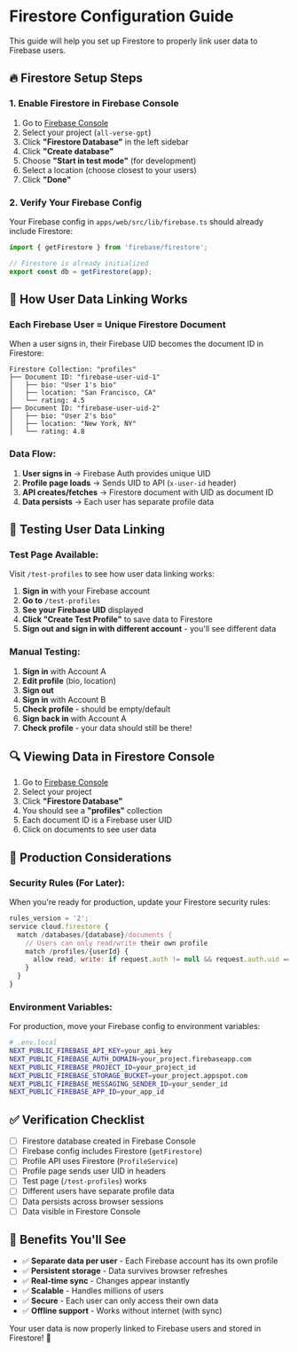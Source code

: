 # Firestore Configuration Guide

This guide will help you set up Firestore to properly link user data to Firebase users.

## 🔥 Firestore Setup Steps

### 1. Enable Firestore in Firebase Console

1. Go to [Firebase Console](https://console.firebase.google.com)
2. Select your project (`all-verse-gpt`)
3. Click **"Firestore Database"** in the left sidebar
4. Click **"Create database"**
5. Choose **"Start in test mode"** (for development)
6. Select a location (choose closest to your users)
7. Click **"Done"**

### 2. Verify Your Firebase Config

Your Firebase config in `apps/web/src/lib/firebase.ts` should already include Firestore:

```typescript
import { getFirestore } from 'firebase/firestore';

// Firestore is already initialized
export const db = getFirestore(app);
```

## 🔗 How User Data Linking Works

### **Each Firebase User = Unique Firestore Document**

When a user signs in, their Firebase UID becomes the document ID in Firestore:

```
Firestore Collection: "profiles"
├── Document ID: "firebase-user-uid-1"
│   ├── bio: "User 1's bio"
│   ├── location: "San Francisco, CA"
│   └── rating: 4.5
├── Document ID: "firebase-user-uid-2"
│   ├── bio: "User 2's bio"
│   ├── location: "New York, NY"
│   └── rating: 4.8
```

### **Data Flow:**

1. **User signs in** → Firebase Auth provides unique UID
2. **Profile page loads** → Sends UID to API (`x-user-id` header)
3. **API creates/fetches** → Firestore document with UID as document ID
4. **Data persists** → Each user has separate profile data

## 🧪 Testing User Data Linking

### **Test Page Available:**
Visit `/test-profiles` to see how user data linking works:

1. **Sign in** with your Firebase account
2. **Go to** `/test-profiles`
3. **See your Firebase UID** displayed
4. **Click "Create Test Profile"** to save data to Firestore
5. **Sign out and sign in with different account** - you'll see different data

### **Manual Testing:**

1. **Sign in** with Account A
2. **Edit profile** (bio, location)
3. **Sign out**
4. **Sign in** with Account B
5. **Check profile** - should be empty/default
6. **Sign back in** with Account A
7. **Check profile** - your data should still be there!

## 🔍 Viewing Data in Firestore Console

1. Go to [Firebase Console](https://console.firebase.google.com)
2. Select your project
3. Click **"Firestore Database"**
4. You should see a **"profiles"** collection
5. Each document ID is a Firebase user UID
6. Click on documents to see user data

## 🚀 Production Considerations

### **Security Rules (For Later):**

When you're ready for production, update your Firestore security rules:

```javascript
rules_version = '2';
service cloud.firestore {
  match /databases/{database}/documents {
    // Users can only read/write their own profile
    match /profiles/{userId} {
      allow read, write: if request.auth != null && request.auth.uid == userId;
    }
  }
}
```

### **Environment Variables:**

For production, move your Firebase config to environment variables:

```bash
# .env.local
NEXT_PUBLIC_FIREBASE_API_KEY=your_api_key
NEXT_PUBLIC_FIREBASE_AUTH_DOMAIN=your_project.firebaseapp.com
NEXT_PUBLIC_FIREBASE_PROJECT_ID=your_project_id
NEXT_PUBLIC_FIREBASE_STORAGE_BUCKET=your_project.appspot.com
NEXT_PUBLIC_FIREBASE_MESSAGING_SENDER_ID=your_sender_id
NEXT_PUBLIC_FIREBASE_APP_ID=your_app_id
```

## ✅ Verification Checklist

- [ ] Firestore database created in Firebase Console
- [ ] Firebase config includes Firestore (`getFirestore`)
- [ ] Profile API uses Firestore (`ProfileService`)
- [ ] Profile page sends user UID in headers
- [ ] Test page (`/test-profiles`) works
- [ ] Different users have separate profile data
- [ ] Data persists across browser sessions
- [ ] Data visible in Firestore Console

## 🎯 Benefits You'll See

- ✅ **Separate data per user** - Each Firebase account has its own profile
- ✅ **Persistent storage** - Data survives browser refreshes
- ✅ **Real-time sync** - Changes appear instantly
- ✅ **Scalable** - Handles millions of users
- ✅ **Secure** - Each user can only access their own data
- ✅ **Offline support** - Works without internet (with sync)

Your user data is now properly linked to Firebase users and stored in Firestore! 🎉
